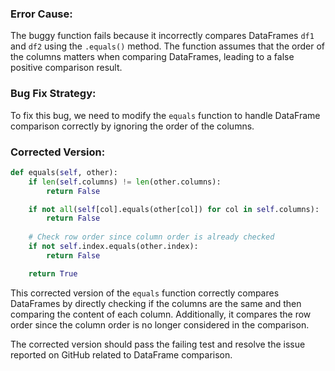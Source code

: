 ### Error Cause:
The buggy function fails because it incorrectly compares DataFrames `df1` and `df2` using the `.equals()` method. The function assumes that the order of the columns matters when comparing DataFrames, leading to a false positive comparison result.

### Bug Fix Strategy:
To fix this bug, we need to modify the `equals` function to handle DataFrame comparison correctly by ignoring the order of the columns.

### Corrected Version:
```python
def equals(self, other):
    if len(self.columns) != len(other.columns):
        return False

    if not all(self[col].equals(other[col]) for col in self.columns):
        return False
    
    # Check row order since column order is already checked
    if not self.index.equals(other.index):
        return False

    return True
```

This corrected version of the `equals` function correctly compares DataFrames by directly checking if the columns are the same and then comparing the content of each column. Additionally, it compares the row order since the column order is no longer considered in the comparison.

The corrected version should pass the failing test and resolve the issue reported on GitHub related to DataFrame comparison.